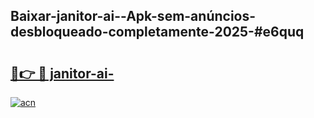 ## Baixar-janitor-ai--Apk-sem-anúncios-desbloqueado-completamente-2025-#e6quq

# <h2><a href="https://ainizakaria.my?title=janitor-ai-&ref=22M">🔗👉 🔴 janitor-ai-</a></h2>

[![acn](https://github.com/user-attachments/assets/0f9c940e-d8b0-45ae-aac7-cd30a18b3e1c)](https://ainizakaria.my?title=janitor-ai-&ref=22M)

